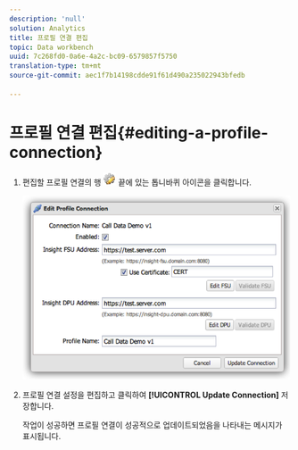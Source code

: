 ```yaml
---
description: 'null'
solution: Analytics
title: 프로필 연결 편집
topic: Data workbench
uuid: 7c268fd0-0a6e-4a2c-bc09-6579857f5750
translation-type: tm+mt
source-git-commit: aec1f7b14198cdde91f61d490a235022943bfedb

---
```



# 프로필 연결 편집{#editing-a-profile-connection}

1. 편집할 프로필 연결의 행 ![](assets/edit_icon.png) 끝에 있는 톱니바퀴 아이콘을 클릭합니다.

   ![](assets/edit_profile_connection.png)

1. 프로필 연결 설정을 편집하고 클릭하여 **[!UICONTROL Update Connection]** 저장합니다.

   작업이 성공하면 프로필 연결이 성공적으로 업데이트되었음을 나타내는 메시지가 표시됩니다.
